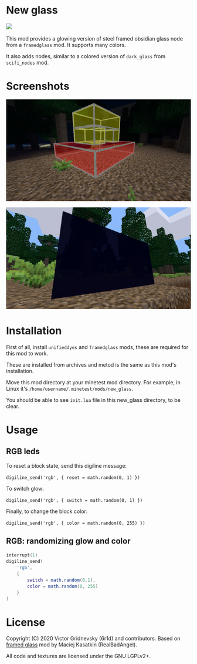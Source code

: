 # New glass

![](https://github.com/6r1d/minetest_new_glass/workflows/luacheck/badge.svg)

This mod provides a glowing version of steel framed obsidian glass node from
a ``framedglass`` mod. It supports many colors.

It also adds nodes, similar to a colored version of ``dark_glass`` from
``scifi_nodes`` mod.

Screenshots
===========

![](doc/screenshot.png)

![](doc/screenshot_2.png)

Installation
============

First of all, install ``unifieddyes`` and ``framedglass`` mods,
these are required for this mod to work.

These are installed from archives and metod is the same as
this mod's installation.

Move this mod directory at your minetest mod directory.
For example, in Linux it's ``/home/username/.minetest/mods/new_glass``.

You should be able to see ``init.lua`` file in this new_glass directory,
to be clear.

Usage
=====

RGB leds
--------

To reset a block state, send this digiline message:

```digiline_send('rgb', { reset = math.random(0, 1) })```

To switch glow:

```digiline_send('rgb', { switch = math.random(0, 1) })```

Finally, to change the block color:

```digiline_send('rgb', { color = math.random(0, 255) })```

RGB: randomizing glow and color
-------------------------------

```lua
interrupt(1)
digiline_send(
    'rgb',
    {
        switch = math.random(0,1),
        color = math.random(0, 255)
    }
)
```

License
=======

Copyright (C) 2020 Victor Gridnevsky (6r1d) and contributors. Based on [framed glass](https://github.com/minetest-mods/framedglass) mod by Maciej Kasatkin (RealBadAngel).

All code and textures are licensed under the GNU LGPLv2+.
